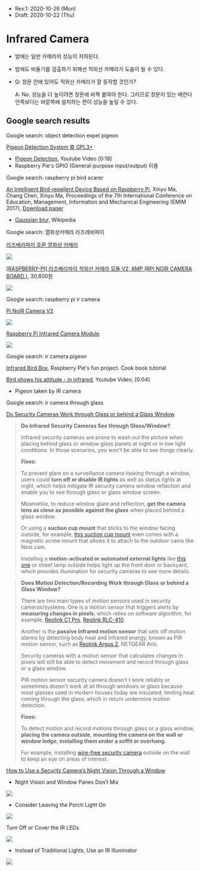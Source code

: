 * Rev.1: 2020-10-26 (Mon)
* Draft: 2020-10-22 (Thu)

# Infrared Camera

* 밤에는 일반 카메라의 성능이 저하된다.

* 밤에도 비둘기를 검출하기 위해선 적외선 카메라가 도움이 될 수 있다.

* Q: 창문 안에 있어도 적외선 카메라가 잘 동작할 것인가?

  A: No. 성능을 더 높이려면 창문에 바짝 붙여야 한다. 그러므로 창문이 있는 베란다 안쪽보다는 바깥쪽에 설치하는 편이 성능을 높일 수 있다.

## Google search results

Google search: object detection expel pigeon

[Pigeon Detection System © GPL3+](https://create.arduino.cc/projecthub/hseteam4aai/pigeon-detection-system-5a5ede)

* [Pigeon Detection](https://youtu.be/P48sVakl-3U), Youtube Video [0:18] 
* Raspberry Pie's GPIO (General-purpose input/output) 이용

Google search: raspberry pi bird scarer

[An Intelligent Bird-repellent Device Based on Raspberry Pi](https://www.atlantis-press.com/proceedings/emim-17/25879343), Xinyu Ma, Chang Chen, Xinyu Ma, Proceedings of the 7th International Conference on Education, Management, Information and Mechanical Engineering (EMIM 2017), [Download paper](https://www.atlantis-press.com/article/25879343.pdf)

* [Gaussian blur](https://en.wikipedia.org/wiki/Gaussian_blur#:~:text=In%20image%20processing%2C%20a%20Gaussian,image%20noise%20and%20reduce%20detail.), Wikipedia

Google search: 열화상카메라 라즈레비파이

[라즈베리파이 호환 열화상 카메라](https://m.blog.naver.com/PostView.nhn?blogId=roboholic84&logNo=220566356528&proxyReferer=https:%2F%2Fwww.google.com%2F)

<img src='https://dthumb-phinf.pstatic.net/?src=%22https%3A%2F%2Fcdn.sparkfun.com%2Fassets%2Flearn_tutorials%2F3%2F5%2F9%2F13233-011.jpg%22&type=w2'>

[[RASPBERRY-PI] 라즈베리파이 적외선 카메라 모듈 V2, 8MP (RPI NOIR CAMERA BOARD.)](http://www.compuzone.co.kr/product/product_detail.htm?ProductNo=462154&go_target=product_list), 30,800원

<img src='http://image3.compuzone.co.kr/img/product_img/2018/0430/462154/462154_600.jpg'>

Google search: raspberry pi ir camera

[Pi NoIR Camera V2](https://www.raspberrypi.org/products/pi-noir-camera-v2/)

<img src='https://www.raspberrypi.org/homepage-9df4b/static/f8c7bea09fcced71740e59a9cda08b64/ae23f/52031db0cb54448ba5752f6fc6c4017336bc1154_pi-camera-noir-front-1227x1080.jpg'>

[Raspberry Pi Infrared Camera Module](https://www.seeedstudio.com/Raspberry-Pi-Infrared-Camera-Module.html)

<img src='https://static-cdn.seeedstudio.site/media/catalog/product/cache/cf02bb715c85becf5c912960ecc666b8/h/t/httpsstatics3.seeedstudio.comseeedimg2016-12zmehwmy4uncmpdljkbqgcr6m.jpg'>

Google search: ir camera pigeon

[Infrared Bird Box](https://projects.raspberrypi.org/en/projects/infrared-bird-box), Raspberry Pie's fun project. Cook book tutorial

[Bird shows his attitude - in infrared](https://youtu.be/nubYca6ikA0), Youtube Video, [0:04]

* Pigeon taken by IR camera

Google search: ir camera through glass

[Do Security Cameras Work through Glass or behind a Glass Window](https://reolink.com/security-cameras-through-behind-window-glass/#:~:text=Infrared%20security%20cameras%20are%20prone,able%20to%20see%20things%20clearly.)

> **Do Infrared Security Cameras See through Glass/Window?**
>
> Infrared security cameras are prone to wash out the picture when placing behind glass or window glass panels at night or in low light conditions. In those scenarios, you won't be able to see things clearly.
>
> **Fixes:**
>
> To prevent glare on a surveillance camera looking through a window, users could **turn off or disable IR lights** as well as status lights at night, which helps mitigate IR security camera window reflection and enable you to see through glass or glass window screen.
>
> Meanwhile, to reduce window glare and reflection, **get the camera lens as close as possible against the glass** when placed behind a glass window.
>
> Or using a **suction cup mount** that sticks to the window facing outside, for example, [this suction cup mount](https://www.amazon.com/Versatile-Suction-Mount-Wasserstein-Outdoor/dp/B06XK6PV6J/ref=as_li_ss_tl?ie=UTF8&linkCode=ll1&tag=reolinkblog-20) even comes with a magnetic screw mount that allows it to attach to the outdoor cams like Nest cam.
>
> Installing a **motion-activated or automated external lights** like [this one](https://www.amazon.com/Innovations-40218-Motion-Activated-Security-Spotlight/dp/B001U2D6OO/ref=as_li_ss_tl?ie=UTF8&linkCode=ll1&tag=reolinkblog-20) or street lamp outside helps light up the front door or backyard, which provides illumination for security cameras to see more details.

> **Does Motion Detection/Recording Work through Glass or behind a Glass Window?**
>
> There are two main types of motion sensors used in security cameras/systems. One is a motion sensor that triggers alerts by **measuring changes in pixels**, which relies on software algorithm, for example, [Reolink C1 Pro](https://reolink.com/product/c1-pro/), [Reolink RLC-410](https://reolink.com/product/rlc-410/).
>
> Another is the **passive Infrared motion sensor** that sets off motion alarms by detecting body heat and infrared energy, known as PIR motion sensor, such as [Reolink Argus 2](https://reolink.com/product/argus-2/), NETGEAR Arlo.
>
> Security cameras with a motion sensor that calculates changes in pixels will still be able to detect movement and record through glass or a glass window.
>
> PIR motion sensor security camera doesn't t work reliably or sometimes doesn't work at all through windows or glass because most glasses used in modern houses today are insulated, limiting heat coming through the glass, which in return undermine motion detection.
>
> **Fixes:**
>
> To detect motion and record motions through glass or a glass window, **placing the camera outside**, **mounting the camera on the wall or window ledge**, **installing them under a soffit or overhang**.
>
> For example, installing [wire-free security camera](https://store.reolink.com/battery-security-cameras/) outside on the wall to keep an eye on areas of interest.

[How to Use a Security Camera’s Night Vision Through a Window](https://www.howtogeek.com/407363/how-to-make-a-security-cameras-night-vision-work-through-a-window/)

* Night Vision and Window Panes Don’t Mix

<img src='https://www.howtogeek.com/wp-content/uploads/2019/03/No-help-with-LED.png'>

* Consider Leaving the Porch Light On

<img src='https://www.howtogeek.com/wp-content/uploads/2019/03/Regular-light.png'>

Turn Off or Cover the IR LEDs

<img src='https://www.howtogeek.com/wp-content/uploads/2019/03/Wyze-with-Tape.jpg'>

* Instead of Traditional Lights, Use an IR Illuminator

<img src='https://www.howtogeek.com/wp-content/uploads/2019/03/xIR-illluminator.jpg.pagespeed.gp+jp+jw+pj+ws+js+rj+rp+rw+ri+cp+md.ic.4f88rZa_p4.jpg'>

